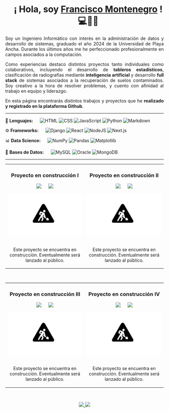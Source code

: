 <div id="toc" align="center">
  <ul style="list-style: none">
    <summary>
      <h1> ¡ Hola, soy <a href="https://github.com/fcomontsep">Francisco Montenegro</a>  ! 💻💾👋  </h1>
    </summary>
  </ul>
</div>

<div align="justify">
  Soy un Ingeniero Informático con interés en la administración de datos y desarrollo de sistemas, graduado el año 2024 de la Universidad de Playa Ancha. Durante los últimos años me he perfeccionado profesionalmente en campos asociados a la computación.</p>
  
  Como experiencias destaco distintos proyectos tanto individuales como colaborativos, incluyendo el desarrollo de **tableros estadísticos**, clasificación de radiografías mediante **inteligencia artificial** y desarrollo **full stack** de sistemas asociados a la recuperación de suelos contaminados. Soy creativo a la hora de resolver problemas, y cuento con afinidad al trabajo en equipo y liderazgo.
  
  En esta página encontrarás distintos trabajos y proyectos que he **realizado y registrado en la plataforma Github**.
  <hr>
</div>

<!-- Capacidades ----------------------------------------------->

💬 **Lenguajes:** &emsp; ![HTML](https://img.shields.io/badge/HTML-%23E34F26.svg?logo=html5&logoColor=white)
![CSS](https://img.shields.io/badge/CSS-639?logo=css&logoColor=fff)
![JavaScript](https://img.shields.io/badge/JavaScript-F7DF1E?logo=javascript&logoColor=000)
![Python](https://img.shields.io/badge/Python-3776AB?logo=python&logoColor=fff)
![Markdown](https://img.shields.io/badge/Markdown-%23000000.svg?logo=markdown&logoColor=white)

⚙️ **Frameworks:** &emsp; ![Django](https://img.shields.io/badge/Django-%23092E20.svg?logo=django&logoColor=white)
![React](https://img.shields.io/badge/React-%2320232a.svg?logo=react&logoColor=%2361DAFB)
![NodeJS](https://img.shields.io/badge/Node.js-6DA55F?logo=node.js&logoColor=white)
![Next.js](https://img.shields.io/badge/Next.js-black?logo=next.js&logoColor=white)

📊 **Data Science:** &emsp; ![NumPy](https://img.shields.io/badge/NumPy-4DABCF?logo=numpy&logoColor=fff)
![Pandas](https://img.shields.io/badge/Pandas-150458?logo=pandas&logoColor=fff)
![Matplotlib](https://custom-icon-badges.demolab.com/badge/Matplotlib-71D291?logo=matplotlib&logoColor=fff)

📝 **Bases de Datos:** &emsp; 
![MySQL](https://img.shields.io/badge/MySQL-4479A1?logo=mysql&logoColor=fff)
![Oracle](https://custom-icon-badges.demolab.com/badge/Oracle-F80000?logo=oracle&logoColor=fff)
![MongoDB](https://img.shields.io/badge/MongoDB-%234ea94b.svg?logo=mongodb&logoColor=white)

<hr>

<!-- Cuatro Proyectos ----------------------------------------------->

<table>
  <tr>
    <td width="50%">
		<h3 align="center">Proyecto en construcción I</h3>
		<div align="center">
			<p>
			<a href="https://github.com/fcomontsep" target="_blank"><img src="https://img.shields.io/badge/C%C3%93DIGO-0077B5?style=for-the-badge&logo=github&logoColor=white"></a>
			&emsp; 
			<a href="https://github.com/" target="_blank"><img src="https://img.shields.io/badge/SITIO%20WEB-0077B5?style=for-the-badge&logo=searxng&logoColor=white"></a>
			</p>
			<a href="https://github.com/" target="_blank"><img src="https://raw.githubusercontent.com/fcomontsep/fcomontsep/refs/heads/main/img/thumbnail_in_progress.png" width="400"></a>
			<br><br>
			<p>Este proyecto se encuentra en construcción. Eventualmente será lanzado al público.</p>                                                     
		</div>                                                   
	</td>  
	<td width="50%">
		<h3 align="center">Proyecto en construcción II</h3>
		<div align="center">
			<p>
			<a href="https://github.com/fcomontsep" target="_blank"><img src="https://img.shields.io/badge/C%C3%93DIGO-0077B5?style=for-the-badge&logo=github&logoColor=white"></a>
			&emsp; 
			<a href="https://github.com/" target="_blank"><img src="https://img.shields.io/badge/SITIO%20WEB-0077B5?style=for-the-badge&logo=searxng&logoColor=white"></a>
			</p>
			<a href="https://github.com/" target="_blank"><img src="https://raw.githubusercontent.com/fcomontsep/fcomontsep/refs/heads/main/img/thumbnail_in_progress.png" width="400"></a>
			<br><br>
			<p>Este proyecto se encuentra en construcción. Eventualmente será lanzado al público.</p>                                                     
		</div>                                                   
</table>                  
<br>

<table>
  <tr>
    <td width="50%">
		<h3 align="center">Proyecto en construcción III</h3>
		<div align="center">
			<p>
			<a href="https://github.com/fcomontsep" target="_blank"><img src="https://img.shields.io/badge/C%C3%93DIGO-0077B5?style=for-the-badge&logo=github&logoColor=white"></a>
			&emsp; 
			<a href="https://github.com/" target="_blank"><img src="https://img.shields.io/badge/SITIO%20WEB-0077B5?style=for-the-badge&logo=searxng&logoColor=white"></a>
			</p>
			<a href="https://github.com/" target="_blank"><img src="https://raw.githubusercontent.com/fcomontsep/fcomontsep/refs/heads/main/img/thumbnail_in_progress.png" width="400"></a>
			<br><br>
			<p>Este proyecto se encuentra en construcción. Eventualmente será lanzado al público.</p>                                                     
		</div>                                                   
	</td>  
	<td width="50%">
		<h3 align="center">Proyecto en construcción IV</h3>
		<div align="center">
			<p>
			<a href="https://github.com/fcomontsep" target="_blank"><img src="https://img.shields.io/badge/C%C3%93DIGO-0077B5?style=for-the-badge&logo=github&logoColor=white"></a>
			&emsp; 
			<a href="https://github.com/" target="_blank"><img src="https://img.shields.io/badge/SITIO%20WEB-0077B5?style=for-the-badge&logo=searxng&logoColor=white"></a>
			</p>
			<a href="https://github.com/" target="_blank"><img src="https://raw.githubusercontent.com/fcomontsep/fcomontsep/refs/heads/main/img/thumbnail_in_progress.png" width="400"></a>
			<br><br>
			<p>Este proyecto se encuentra en construcción. Eventualmente será lanzado al público.</p>                                                     
		</div>                                                   
</table>                  
<br>

<!-- Github Analytics ----------------------------------------------->

<p align="center">
<a href="https://github.com/fcomontsep">
  <img height="180em" src="https://github-readme-stats.vercel.app/api?username=fcomontsep&show_icons=true&theme=nord&include_all_commits=true&count_private=true&locale=es"/>
  <img height="180em" src="https://github-readme-stats.vercel.app/api/top-langs/?username=fcomontsep&layout=compact&langs_count=8&theme=nord&locale=es"/>
</a>
</p>
